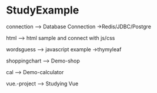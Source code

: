 # StudyExample
connection  --> Database Connection ->Redis/JDBC/Postgre

html --> html sample and connect with js/css

wordsguess --> javascript example ->thymyleaf

shoppingchart --> Demo-shop

cal --> Demo-calculator

vue.-project --> Studying Vue
